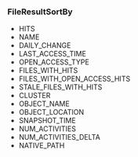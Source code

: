 ### FileResultSortBy
- HITS
- NAME
- DAILY_CHANGE
- LAST_ACCESS_TIME
- OPEN_ACCESS_TYPE
- FILES_WITH_HITS
- FILES_WITH_OPEN_ACCESS_HITS
- STALE_FILES_WITH_HITS
- CLUSTER
- OBJECT_NAME
- OBJECT_LOCATION
- SNAPSHOT_TIME
- NUM_ACTIVITIES
- NUM_ACTIVITIES_DELTA
- NATIVE_PATH
